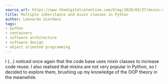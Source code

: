 ```yaml
---
source_url: https://www.thedigitalcatonline.com/blog/2020/03/27/mixin-classes-in-python/
title: Multiple inheritance and mixin classes in Python
author: Leonardo Giordani
tags:
- python
- containers
- software architecture
- software design
- object oriented programming
---
```


I (\...) noticed once again that the code base uses mixin classes to increase code reuse. I also realised that mixins are not very popular in Python, so I decided to explore them, brushing up my knowledge of the OOP theory in the meanwhile.
